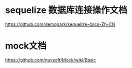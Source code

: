 # 



# sequelize 数据库连接操作文档
https://github.com/demopark/sequelize-docs-Zh-CN


# mock文档
https://github.com/nuysoft/Mock/wiki/Basic